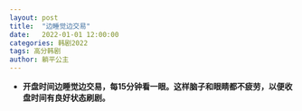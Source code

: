 ```yaml
---
layout: post
title:  "边睡觉边交易"
date:   2022-01-01 12:00:00
categories: 韩剧2022
tags: 高分韩剧
author: 躺平公主
---
```


* **开盘时间边睡觉边交易，每15分钟看一眼。这样脑子和眼睛都不疲劳，以便收盘时间有良好状态刷剧。**

